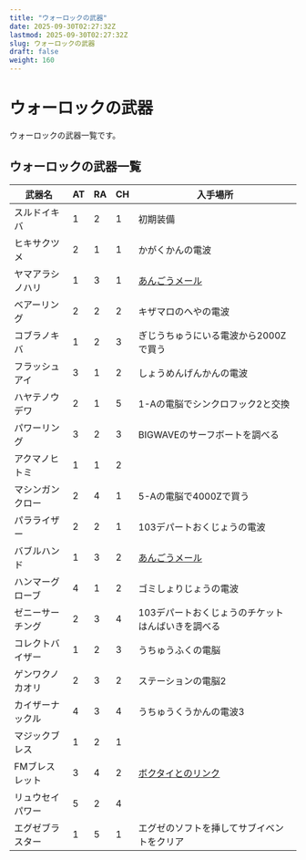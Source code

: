 ```yaml
---
title: "ウォーロックの武器"
date: 2025-09-30T02:27:32Z
lastmod: 2025-09-30T02:27:32Z
slug: ウォーロックの武器
draft: false
weight: 160
---
```



# ウォーロックの武器

ウォーロックの武器一覧です。



## ウォーロックの武器一覧
|武器名|AT|RA|CH|入手場所|
|---|---|---|---|---|
|スルドイキバ|1|2|1|初期装備|
|ヒキサクツメ|2|1|1|かがくかんの電波|
|ヤマアラシノハリ|1|3|1|[あんごうメール](docs/あんごうメール)|
|ベアーリング|2|2|2|キザマロのへやの電波|
|コブラノキバ|1|2|3|ぎじうちゅうにいる電波から2000Zで買う|
|フラッシュアイ|3|1|2|しょうめんげんかんの電波|
|ハヤテノウデワ|2|1|5|1-Aの電脳でシンクロフック2と交換|
|パワーリング|3|2|3|BIGWAVEのサーフボートを調べる|
|アクマノヒトミ|1|1|2|<br />|
|マシンガンクロー|2|4|1|5-Aの電脳で4000Zで買う|
|パラライザー|2|2|1|103デパートおくじょうの電波|
|バブルハンド|1|3|2|[あんごうメール](docs/あんごうメール)|
|ハンマーグローブ|4|1|2|ゴミしょりじょうの電波|
|ゼニーサーチング|2|3|4|103デパートおくじょうのチケットはんばいきを調べる|
|コレクトバイザー|1|2|3|うちゅうふくの電脳|
|ゲンワクノカオリ|2|3|2|ステーションの電脳2|
|カイザーナックル|4|3|4|うちゅうくうかんの電波3|
|マジックブレス|1|2|1|<br />|
|FMブレスレット|3|4|2|[ボクタイとのリンク](docs/ボクタイとのリンク)|
|リュウセイパワー|5|2|4|<br />|
|エグゼブラスター|1|5|1|エグゼのソフトを挿してサブイベントをクリア|